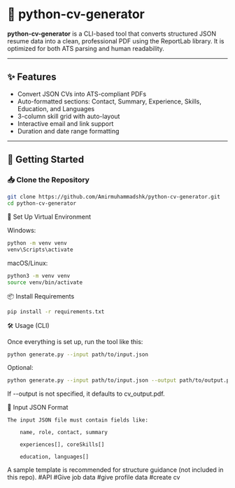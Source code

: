 # 📄 python-cv-generator

**python-cv-generator** is a CLI-based tool that converts structured JSON resume data into a clean, professional PDF using the ReportLab library. It is optimized for both ATS parsing and human readability.

---

## ✨ Features

- Convert JSON CVs into ATS-compliant PDFs
- Auto-formatted sections: Contact, Summary, Experience, Skills, Education, and Languages
- 3-column skill grid with auto-layout
- Interactive email and link support
- Duration and date range formatting

---

## 🚀 Getting Started

### 📥 Clone the Repository

```bash
git clone https://github.com/Amirmuhammadshk/python-cv-generator.git
cd python-cv-generator
```

🧪 Set Up Virtual Environment

Windows:
```bash
python -m venv venv
venv\Scripts\activate
```
macOS/Linux:
```bash
python3 -m venv venv
source venv/bin/activate
```
📦 Install Requirements
```bash
pip install -r requirements.txt
```
🛠️ Usage (CLI)

Once everything is set up, run the tool like this:
```bash
python generate.py --input path/to/input.json
```
Optional:
```bash
python generate.py --input path/to/input.json --output path/to/output.pdf
```
If --output is not specified, it defaults to cv_output.pdf.

📂 Input JSON Format

    The input JSON file must contain fields like:

        name, role, contact, summary

        experiences[], coreSkills[]

        education, languages[]

A sample template is recommended for structure guidance (not included in this repo).
#API
#Give job data
#give profile data
#create cv